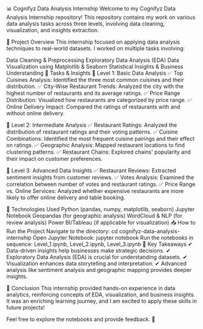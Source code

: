 📊 Cognifyz Data Analysis Internship
Welcome to my Cognifyz Data Analysis Internship repository! This repository contains my work on various data analysis tasks across three levels, involving data cleaning, visualization, and insights extraction.

🚀 Project Overview
This internship focused on applying data analysis techniques to real-world datasets. I worked on multiple tasks involving:

Data Cleaning & Preprocessing
Exploratory Data Analysis (EDA)
Data Visualization using Matplotlib & Seaborn
Statistical Insights & Business Understanding
📂 Tasks & Insights
🔹 Level 1: Basic Data Analysis
✅ Top Cuisines Analysis: Identified the three most common cuisines and their distribution.
✅ City-Wise Restaurant Trends: Analyzed the city with the highest number of restaurants and its average ratings.
✅ Price Range Distribution: Visualized how restaurants are categorized by price range.
✅ Online Delivery Impact: Compared the ratings of restaurants with and without online delivery.

🔹 Level 2: Intermediate Analysis
✅ Restaurant Ratings: Analyzed the distribution of restaurant ratings and their voting patterns.
✅ Cuisine Combinations: Identified the most frequent cuisine pairings and their effect on ratings.
✅ Geographic Analysis: Mapped restaurant locations to find clustering patterns.
✅ Restaurant Chains: Explored chains' popularity and their impact on customer preferences.

🔹 Level 3: Advanced Data Insights
✅ Restaurant Reviews: Extracted sentiment insights from customer reviews. 
✅ Votes Analysis: Examined the correlation between number of votes and restaurant ratings. 
✅ Price Range vs. Online Services: Analyzed whether expensive restaurants are more likely to offer online delivery and table booking.

🔧 Technologies Used
Python (pandas, numpy, matplotlib, seaborn)
Jupyter Notebook
Geopandas (for geographic analysis)
WordCloud & NLP (for review analysis)
Power BI/Tableau (if applicable for visualization)
📥 How to Run the Project
Navigate to the directory:
cd cognifyz-data-analysis-internship
Open Jupyter Notebook:
jupyter notebook
Run the notebooks in sequence: Level_1.ipynb, Level_2.ipynb, Level_3.ipynb
🎯 Key Takeaways
✔ Data-driven insights help businesses make strategic decisions. ✔ Exploratory Data Analysis (EDA) is crucial for understanding datasets. ✔ Visualization enhances data storytelling and interpretation. ✔ Advanced analysis like sentiment analysis and geographic mapping provides deeper insights.

📌 Conclusion
This internship provided hands-on experience in data analytics, reinforcing concepts of EDA, visualization, and business insights. It was an enriching learning journey, and I am excited to apply these skills in future projects!

Feel free to explore the notebooks and provide feedback. 🚀
